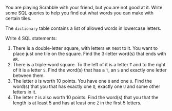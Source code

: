 You are playing Scrabble with your friend, but you are not good at it. Write some SQL queries to help you find out what words you can make with certain tiles.

The `dictionary` table contains a list of allowed words in lowercase letters.

Write 4 SQL statements:

1. There is a double-letter square, with letters `AR` next to it. You want to place just one tile on the square. Find the 3-letter word(s) that ends with `AR`.
2. There is a triple-word square. To the left of it is a letter `T` and to the right of it is a letter `S`. Find the word(s) that has a `T`, an `S` and exactly one letter between them.
3. The letter `Q` is worth 10 points. You have one `Q` and one `U`. Find the word(s) that you that has exactly one `Q`, exactly one `U` and some other letters in it.
4. The letter `Z` is also worth 10 points. Find the word(s) that you that the length is at least 5 and has at least one `Z` in the first 5 letters.
